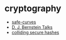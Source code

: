 # cryptography

- [safe-curves](https://safecurves.cr.yp.to/)
- [D. J. Bernstein Talks](https://cr.yp.to/talks.html)
- [colliding secure hashes](https://www.da.vidbuchanan.co.uk/blog/colliding-secure-hashes.html)

